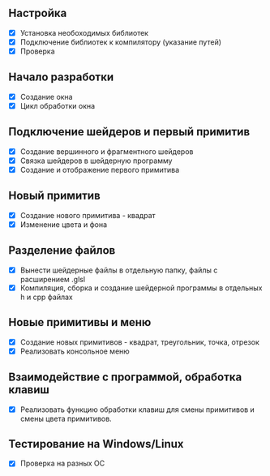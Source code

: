## Настройка
- [x] Установка необоходимых библиотек
- [x] Подключение библиотек к компилятору (указание путей)
- [x] Проверка

## Начало разработки
- [x] Создание окна
- [x] Цикл обработки окна

## Подключение шейдеров и первый примитив
- [x] Создание вершинного и фрагментного шейдеров
- [x] Связка шейдеров в шейдерную программу
- [x] Создание и отображение первого примитива

## Новый примитив
- [x] Создание нового примитива - квадрат
- [x] Изменение цвета и фона

## Разделение файлов
- [x] Вынести шейдерные файлы в отдельную папку, файлы с расширением .glsl
- [x] Компиляция, сборка и создание шейдерной программы в отдельных h и cpp файлах

## Новые примитивы и меню
- [x] Создание новых примитивов - квадрат, треугольник, точка, отрезок
- [x] Реализовать консольное меню

## Взаимодействие с программой, обработка клавиш
- [x] Реализовать функцию обработки клавиш для смены примитивов и смены цвета примитивов.

## Тестирование на Windows/Linux
- [x] Проверка на разных ОС